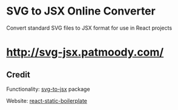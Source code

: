 # SVG to JSX Online Converter

Convert standard SVG files to JSX format for use in React projects

# http://svg-jsx.patmoody.com/

## Credit

Functionality: [svg-to-jsx](https://github.com/janjakubnanista/svg-to-jsx) package

Website: [react-static-boilerplate](https://github.com/koistya/react-static-boilerplate)
